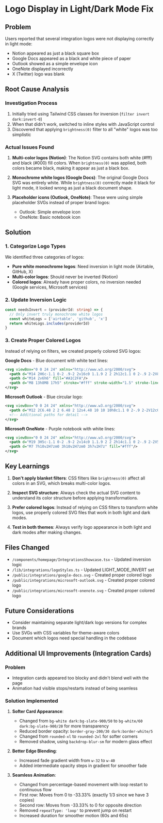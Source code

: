 # Logo Display in Light/Dark Mode Fix

## Problem
Users reported that several integration logos were not displaying correctly in light mode:
- Notion appeared as just a black square box
- Google Docs appeared as a black and white piece of paper
- Outlook showed as a simple envelope icon
- OneNote displayed incorrectly
- X (Twitter) logo was blank

## Root Cause Analysis

### Investigation Process
1. Initially tried using Tailwind CSS classes for inversion (`filter invert dark:invert-0`)
2. When that didn't work, switched to inline styles with JavaScript control
3. Discovered that applying `brightness(0)` filter to all "white" logos was too simplistic

### Actual Issues Found

1. **Multi-color logos (Notion)**: The Notion SVG contains both white (#fff) and black (#000) fill colors. When `brightness(0)` was applied, both colors became black, making it appear as just a black box.

2. **Monochrome white logos (Google Docs)**: The original Google Docs SVG was entirely white. While `brightness(0)` correctly made it black for light mode, it looked wrong as just a black document shape.

3. **Placeholder icons (Outlook, OneNote)**: These were using simple placeholder SVGs instead of proper brand logos:
   - Outlook: Simple envelope icon
   - OneNote: Basic notebook icon

## Solution

### 1. Categorize Logo Types
We identified three categories of logos:
- **Pure white monochrome logos**: Need inversion in light mode (Airtable, GitHub, X)
- **Multi-color logos**: Should never be inverted (Notion)
- **Colored logos**: Already have proper colors, no inversion needed (Google services, Microsoft services)

### 2. Update Inversion Logic
```typescript
const needsInvert = (providerId: string) => {
  // Only invert truly monochrome white logos
  const whiteLogs = ['airtable', 'github', 'x']
  return whiteLogs.includes(providerId)
}
```

### 3. Create Proper Colored Logos
Instead of relying on filters, we created properly colored SVG logos:

**Google Docs** - Blue document with white text lines:
```svg
<svg viewBox="0 0 24 24" xmlns="http://www.w3.org/2000/svg">
  <path d="M14 2H6c-1.1 0-2 .9-2 2v16c0 1.1.9 2 2 2h12c1.1 0 2-.9 2-2V8l-6-6z" fill="#4285F4"/>
  <path d="M14 2v6h6" fill="#A1C2FA"/>
  <path d="M8 13h8M8 17h5" stroke="#fff" stroke-width="1.5" stroke-linecap="round"/>
</svg>
```

**Microsoft Outlook** - Blue circular logo:
```svg
<svg viewBox="0 0 24 24" xmlns="http://www.w3.org/2000/svg">
  <path d="M12 2C6.48 2 2 6.48 2 12s4.48 10 10 10h8c1.1 0 2-.9 2-2V12c0-5.52-4.48-10-10-10z" fill="#0078D4"/>
  <!-- Additional paths for detail -->
</svg>
```

**Microsoft OneNote** - Purple notebook with white lines:
```svg
<svg viewBox="0 0 24 24" xmlns="http://www.w3.org/2000/svg">
  <path d="M19 3H5c-1.1 0-2 .9-2 2v14c0 1.1.9 2 2 2h14c1.1 0 2-.9 2-2V5c0-1.1-.9-2-2-2z" fill="#7719AA"/>
  <path d="M7 7h10v2H7zm0 3h10v2H7zm0 3h7v2H7z" fill="#fff"/>
</svg>
```

## Key Learnings

1. **Don't apply blanket filters**: CSS filters like `brightness(0)` affect all colors in an SVG, which breaks multi-color logos.

2. **Inspect SVG structure**: Always check the actual SVG content to understand its color structure before applying transformations.

3. **Prefer colored logos**: Instead of relying on CSS filters to transform white logos, use properly colored SVG files that work in both light and dark modes.

4. **Test in both themes**: Always verify logo appearance in both light and dark modes after making changes.

## Files Changed
- `/components/homepage/IntegrationsShowcase.tsx` - Updated inversion logic
- `/lib/integrations/logoStyles.ts` - Updated LIGHT_MODE_INVERT set
- `/public/integrations/google-docs.svg` - Created proper colored logo
- `/public/integrations/microsoft-outlook.svg` - Created proper colored logo
- `/public/integrations/microsoft-onenote.svg` - Created proper colored logo

## Future Considerations
- Consider maintaining separate light/dark logo versions for complex brands
- Use SVGs with CSS variables for theme-aware colors
- Document which logos need special handling in the codebase

## Additional UI Improvements (Integration Cards)

### Problem
- Integration cards appeared too blocky and didn't blend well with the page
- Animation had visible stops/restarts instead of being seamless

### Solution Implemented

1. **Softer Card Appearance**:
   - Changed from `bg-white dark:bg-slate-900/50` to `bg-white/60 dark:bg-slate-900/20` for more transparency
   - Reduced border opacity: `border-gray-200/30 dark:border-white/5`
   - Changed from `rounded-xl` to `rounded-2xl` for softer corners
   - Removed shadow, using `backdrop-blur-sm` for modern glass effect

2. **Better Edge Blending**:
   - Increased fade gradient width from `w-32` to `w-40`
   - Added intermediate opacity steps in gradient for smoother fade

3. **Seamless Animation**:
   - Changed from percentage-based movement with loop restart to continuous flow
   - First row: Moves from 0 to -33.33% (exactly 1/3 since we have 3 copies)
   - Second row: Moves from -33.33% to 0 for opposite direction
   - Removed `repeatType: 'loop'` to prevent jump on restart
   - Increased duration for smoother motion (60s and 65s)